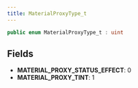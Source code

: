 ```yaml
---
title: MaterialProxyType_t
---
```


```csharp
public enum MaterialProxyType_t : uint
```

## Fields

- **MATERIAL_PROXY_STATUS_EFFECT**: 0
- **MATERIAL_PROXY_TINT**: 1

